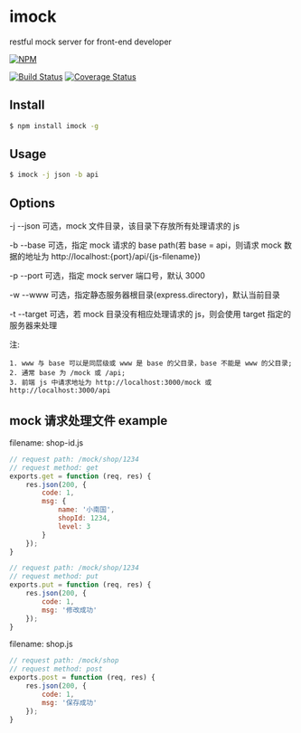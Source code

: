 # imock
restful mock server for front-end developer

[![NPM](https://nodei.co/npm/imock.png)](https://nodei.co/npm/imock/)

[![Build Status](https://travis-ci.org/dmccer/imock.svg)](https://travis-ci.org/dmccer/imock)
[![Coverage Status](https://coveralls.io/repos/dmccer/imock/badge.png?branch=master)](https://coveralls.io/r/dmccer/imock?branch=master)

## Install

```bash
$ npm install imock -g
```

## Usage

```bash
$ imock -j json -b api
```

## Options

-j --json 可选，mock 文件目录，该目录下存放所有处理请求的 js

-b --base 可选，指定 mock 请求的 base path(若 base = api，则请求 mock 数据的地址为 http://localhost:{port}/api/{js-filename})

-p --port 可选，指定 mock server 端口号，默认 3000

-w --www 可选，指定静态服务器根目录(express.directory)，默认当前目录

-t --target 可选，若 mock 目录没有相应处理请求的 js，则会使用 target 指定的服务器来处理


注:

    1. www 与 base 可以是同层级或 www 是 base 的父目录，base 不能是 www 的父目录;
    2. 通常 base 为 /mock 或 /api;
    3. 前端 js 中请求地址为 http://localhost:3000/mock 或 http://localhost:3000/api


## mock 请求处理文件 example

filename: shop-id.js

```javascript
// request path: /mock/shop/1234
// request method: get
exports.get = function (req, res) {
    res.json(200, {
        code: 1,
        msg: {
            name: '小南国',
            shopId: 1234,
            level: 3
        }
    });
}

// request path: /mock/shop/1234
// request method: put
exports.put = function (req, res) {
    res.json(200, {
        code: 1,
        msg: '修改成功'
    });
}
```

filename: shop.js

```javascript
// request path: /mock/shop
// request method: post
exports.post = function (req, res) {
    res.json(200, {
        code: 1,
        msg: '保存成功'
    });
}
```
